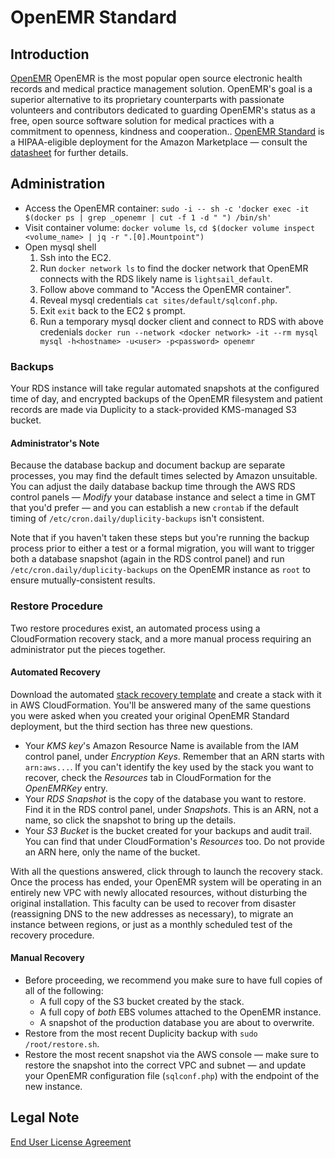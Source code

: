 # OpenEMR Standard

## Introduction

[OpenEMR](https://www.open-emr.org/) OpenEMR is the most popular open source electronic health records and medical practice management solution. OpenEMR's goal is a superior alternative to its proprietary counterparts with passionate volunteers and contributors dedicated to guarding OpenEMR's status as a free, open source software solution for medical practices with a commitment to openness, kindness and cooperation.. [OpenEMR Standard](https://aws.amazon.com/marketplace/pp/B07BBT4C1H) is a HIPAA-eligible deployment for the Amazon Marketplace &mdash; consult the [datasheet](http://www.open-emr.org/wiki/index.php/OpenEMR_Cloud_Standard_Data_Sheet) for further details.

## Administration

* Access the OpenEMR container: `sudo -i -- sh -c 'docker exec -it $(docker ps | grep _openemr | cut -f 1 -d " ") /bin/sh'`
* Visit container volume: `docker volume ls`, `cd $(docker volume inspect <volume_name> | jq -r ".[0].Mountpoint")`
* Open mysql shell
    1. Ssh into the EC2.
    2. Run `docker network ls` to find the docker network that OpenEMR connects with the RDS likely name is `lightsail_default`.
    3. Follow above command to "Access the OpenEMR container".
    4. Reveal mysql credentials `cat sites/default/sqlconf.php`.
    5. Exit `exit` back to the EC2 `$` prompt.
    6. Run a temporary mysql docker client and connect to RDS with above credenials `docker run --network <docker network> -it --rm mysql mysql -h<hostname> -u<user> -p<password> openemr`

### Backups

Your RDS instance will take regular automated snapshots at the configured time of day, and encrypted backups of the OpenEMR filesystem and patient records are made via Duplicity to a stack-provided KMS-managed S3 bucket.

#### Administrator's Note

Because the database backup and document backup are separate processes, you may find the default times selected by Amazon unsuitable. You can adjust the daily database backup time through the AWS RDS control panels &mdash; *Modify* your database instance and select a time in GMT that you'd prefer &mdash; and you can establish a new `crontab` if the default timing of `/etc/cron.daily/duplicity-backups` isn't consistent.

Note that if you haven't taken these steps but you're running the backup process prior to either a test or a formal migration, you will want to trigger both a database snapshot (again in the RDS control panel) and run `/etc/cron.daily/duplicity-backups` on the OpenEMR instance as `root` to ensure mutually-consistent results.

### Restore Procedure

Two restore procedures exist, an automated process using a CloudFormation recovery stack, and a more manual process requiring an administrator put the pieces together.

#### Automated Recovery

Download the automated [stack recovery template](cfn/OpenEMR-Standard-Recovery.json) and create a stack with it in AWS CloudFormation. You'll be answered many of the same questions you were asked when you created your original OpenEMR Standard deployment, but the third section has three new questions.
* Your *KMS key*'s Amazon Resource Name is available from the IAM control panel, under *Encryption Keys*. Remember that an ARN starts with `arn:aws...`. If you can't identify the key used by the stack you want to recover, check the *Resources* tab in CloudFormation for the *OpenEMRKey* entry.
* Your *RDS Snapshot* is the copy of the database you want to restore. Find it in the RDS control panel, under *Snapshots*. This is an ARN, not a name, so click the snapshot to bring up the details.
* Your *S3 Bucket* is the bucket created for your backups and audit trail. You can find that under CloudFormation's *Resources* too. Do not provide an ARN here, only the name of the bucket.

With all the questions answered, click through to launch the recovery stack. Once the process has ended, your OpenEMR system will be operating in an entirely new VPC with newly allocated resources, without disturbing the original installation. This faculty can be used to recover from disaster (reassigning DNS to the new addresses as necessary), to migrate an instance between regions, or just as a monthly scheduled test of the recovery procedure.  

#### Manual Recovery

* Before proceeding, we recommend you make sure to have full copies of all of the following:
  * A full copy of the S3 bucket created by the stack.
  * A full copy of *both* EBS volumes attached to the OpenEMR instance.
  * A snapshot of the production database you are about to overwrite.
* Restore from the most recent Duplicity backup with `sudo /root/restore.sh`.
* Restore the most recent snapshot via the AWS console &mdash; make sure to restore the snapshot into the correct VPC and subnet &mdash; and update your OpenEMR configuration file (`sqlconf.php`) with the endpoint of the new instance.

## Legal Note

[End User License Agreement](https://github.com/openemr/openemr-devops/tree/master/stacks/AWS-mktplace/EULA.txt)
